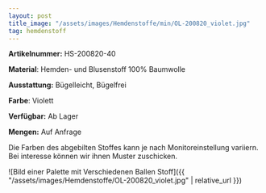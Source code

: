 ```yaml
---
layout: post
title_image: "/assets/images/Hemdenstoffe/min/OL-200820_violet.jpg"
tag: hemdenstoff
---
```


**Artikelnummer:** HS-200820-40

**Material**: Hemden- und Blusenstoff 100% Baumwolle

**Ausstattung:** Bügelleicht, Bügelfrei

**Farbe**:  Violett

**Verfügbar:** Ab Lager

**Mengen:** Auf Anfrage

Die Farben des abgebilten Stoffes kann je nach Monitoreinstellung variiern. Bei interesse können wir ihnen Muster zuschicken.


![Bild einer Palette mit Verschiedenen Ballen Stoff]({{ "/assets/images/Hemdenstoffe/OL-200820_violet.jpg" | relative_url }})


